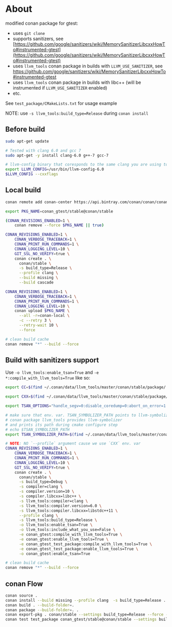 # About

modified conan package for gtest:

* uses `git clone`
* supports sanitizers, see [https://github.com/google/sanitizers/wiki/MemorySanitizerLibcxxHowTo#instrumented-gtest](https://github.com/google/sanitizers/wiki/MemorySanitizerLibcxxHowTo#instrumented-gtest)
* uses `llvm_tools` conan package in builds with `LLVM_USE_SANITIZER`, see https://github.com/google/sanitizers/wiki/MemorySanitizerLibcxxHowTo#instrumented-gtest
* uses `llvm_tools` conan package in builds with libc++ (will be instrumented if `LLVM_USE_SANITIZER` enabled)
* etc.

See `test_package/CMakeLists.txt` for usage example

NOTE: use `-s llvm_tools:build_type=Release` during `conan install`

## Before build

```bash
sudo apt-get update

# Tested with clang 6.0 and gcc 7
sudo apt-get -y install clang-6.0 g++-7 gcc-7

# llvm-config binary that coresponds to the same clang you are using to compile
export LLVM_CONFIG=/usr/bin/llvm-config-6.0
$LLVM_CONFIG --cxxflags
```

## Local build

```bash
conan remote add conan-center https://api.bintray.com/conan/conan/conan-center False

export PKG_NAME=conan_gtest/stable@conan/stable

(CONAN_REVISIONS_ENABLED=1 \
    conan remove --force $PKG_NAME || true)

CONAN_REVISIONS_ENABLED=1 \
    CONAN_VERBOSE_TRACEBACK=1 \
    CONAN_PRINT_RUN_COMMANDS=1 \
    CONAN_LOGGING_LEVEL=10 \
    GIT_SSL_NO_VERIFY=true \
    conan create . \
      conan/stable \
      -s build_type=Release \
      --profile clang \
      --build missing \
      --build cascade

CONAN_REVISIONS_ENABLED=1 \
    CONAN_VERBOSE_TRACEBACK=1 \
    CONAN_PRINT_RUN_COMMANDS=1 \
    CONAN_LOGGING_LEVEL=10 \
    conan upload $PKG_NAME \
      --all -r=conan-local \
      -c --retry 3 \
      --retry-wait 10 \
      --force

# clean build cache
conan remove "*" --build --force
```

## Build with sanitizers support

Use `-o llvm_tools:enable_tsan=True` and `-e *:compile_with_llvm_tools=True` like so:

```bash
export CC=$(find ~/.conan/data/llvm_tools/master/conan/stable/package/ -path "*bin/clang" | head -n 1)

export CXX=$(find ~/.conan/data/llvm_tools/master/conan/stable/package/ -path "*bin/clang++" | head -n 1)

export TSAN_OPTIONS="handle_segv=0:disable_coredump=0:abort_on_error=1:report_thread_leaks=0"

# make sure that env. var. TSAN_SYMBOLIZER_PATH points to llvm-symbolizer
# conan package llvm_tools provides llvm-symbolizer
# and prints its path during cmake configure step
# echo $TSAN_SYMBOLIZER_PATH
export TSAN_SYMBOLIZER_PATH=$(find ~/.conan/data/llvm_tools/master/conan/stable/package/ -path "*bin/llvm-symbolizer" | head -n 1)

# NOTE: NO `--profile` argument cause we use `CXX` env. var
CONAN_REVISIONS_ENABLED=1 \
    CONAN_VERBOSE_TRACEBACK=1 \
    CONAN_PRINT_RUN_COMMANDS=1 \
    CONAN_LOGGING_LEVEL=10 \
    GIT_SSL_NO_VERIFY=true \
    conan create . \
      conan/stable \
      -s build_type=Debug \
      -s compiler=clang \
      -s compiler.version=10 \
      -s compiler.libcxx=libc++ \
      -s llvm_tools:compiler=clang \
      -s llvm_tools:compiler.version=6.0 \
      -s llvm_tools:compiler.libcxx=libstdc++11 \
      --profile clang \
      -s llvm_tools:build_type=Release \
      -o llvm_tools:enable_tsan=True \
      -o llvm_tools:include_what_you_use=False \
      -e conan_gtest:compile_with_llvm_tools=True \
      -e conan_gtest:enable_llvm_tools=True \
      -e conan_gtest_test_package:compile_with_llvm_tools=True \
      -e conan_gtest_test_package:enable_llvm_tools=True \
      -o conan_gtest:enable_tsan=True

# clean build cache
conan remove "*" --build --force
```

## conan Flow

```bash
conan source .
conan install --build missing --profile clang  -s build_type=Release .
conan build . --build-folder=.
conan package --build-folder=. .
conan export-pkg . conan/stable --settings build_type=Release --force --profile clang
conan test test_package conan_gtest/stable@conan/stable --settings build_type=Release --profile clang
```
